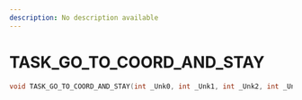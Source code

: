 ```yaml
---
description: No description available 
---
```


# TASK_GO_TO_COORD_AND_STAY

```cpp
void TASK_GO_TO_COORD_AND_STAY(int _Unk0, int _Unk1, int _Unk2, int _Unk3);
```